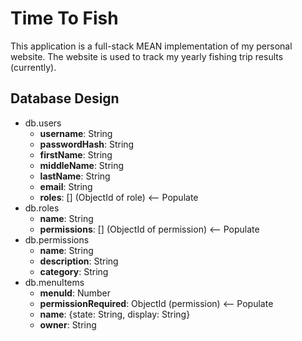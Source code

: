 # Time To Fish

This application is a full-stack MEAN implementation of my personal website. The website is used to track my yearly fishing trip results (currently).

## Database Design
* db.users
    - __username__: String
    - __passwordHash__: String
    - __firstName__: String
    - __middleName__: String
    - __lastName__: String
    - __email__: String
    - __roles__: [] (ObjectId of role) <-- Populate
* db.roles
    - __name__: String
    - __permissions__: [] (ObjectId of permission) <-- Populate
* db.permissions
    - __name__: String
    - __description__: String
    - __category__: String
* db.menuItems
    - __menuId__: Number
    - __permissionRequired__: ObjectId (permission) <-- Populate
    - __name__: {state: String, display: String}
    - __owner__: String